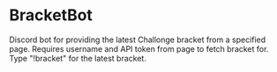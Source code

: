 # BracketBot
Discord bot for providing the latest Challonge bracket from a specified page. Requires username and API token from page to fetch bracket for. Type "!bracket" for the latest bracket.